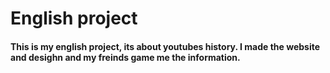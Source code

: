 # English project
#### This is my english project, its about youtubes history. I made the website and desighn and my freinds game me the information.
